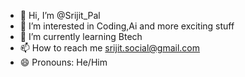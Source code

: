 - 👋 Hi, I’m @Srijit_Pal
- 👀 I’m interested in Coding,Ai and more exciting stuff
- 🌱 I’m currently learning Btech
- 📫 How to reach me srijit.social@gmail.com
- 😄 Pronouns: He/Him


<!---
SrijitPal-Dev/SrijitPal-Dev is a ✨ special ✨ repository because its `README.md` (this file) appears on your GitHub profile.
You can click the Preview link to take a look at your changes.
--->
